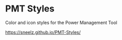 # PMT Styles

Color and icon styles for the Power Management Tool

https://sneelz.github.io/PMT-Styles/
